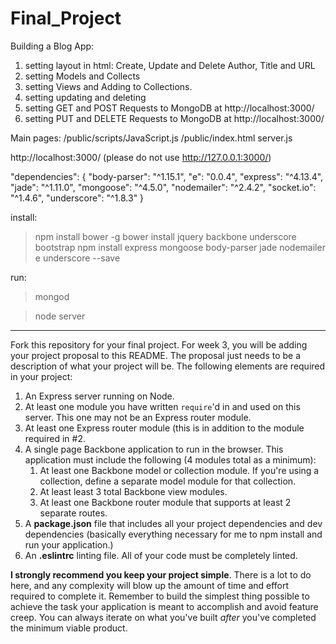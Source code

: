 # Final_Project

Building a Blog App:
1. setting layout in html: Create, Update and Delete Author, Title and URL
2. setting Models and Collects
3. setting Views and Adding to Collections.
4. setting updating and deleting
5. setting GET and POST Requests to MongoDB at http://localhost:3000/
6. setting PUT and DELETE Requests to MongoDB at http://localhost:3000/

Main pages:
/public/scripts/JavaScript.js
/public/index.html
server.js

http://localhost:3000/ (please do not use http://127.0.0.1:3000/)

"dependencies": {
    "body-parser": "^1.15.1",
    "e": "0.0.4",
    "express": "^4.13.4",
    "jade": "^1.11.0",
    "mongoose": "^4.5.0",
    "nodemailer": "^2.4.2",
    "socket.io": "^1.4.6",
    "underscore": "^1.8.3"
  }


install:
>npm install bower -g
>bower install jquery backbone underscore bootstrap
>npm install express mongoose body-parser jade nodemailer e underscore --save

run:
>mongod

>node server


--------

Fork this repository for your final project. For week 3, you will be adding your project proposal to this README. The proposal just needs to be a description of what your project will be. The following elements are required in your project:

1. An Express server running on Node.
2. At least one module you have written `require`'d in and used on this server. This one may not be an Express router module.
3. At least one Express router module (this is in addition to the module required in #2.
4. A single page Backbone application to run in the browser. This application must include the following (4 modules total as a minimum):
   1. At least one Backbone model or collection module. If you're using a collection, define a separate model module for that collection.
   2. At least least 3 total Backbone view modules.
   3. At least one Backbone router module that supports at least 2 separate routes.
5. A **package.json** file that includes all your project dependencies and dev dependencies (basically everything necessary for me to npm install and run your application.)
6. An **.eslintrc** linting file. All of your code must be completely linted.

**I strongly recommend you keep your project simple**. There is a lot to do here, and any complexity will blow up the amount of time and effort required to complete it. Remember to build the simplest thing possible to achieve the task your application is meant to accomplish and avoid feature creep. You can always iterate on what you've built *after* you've completed the minimum viable product.


